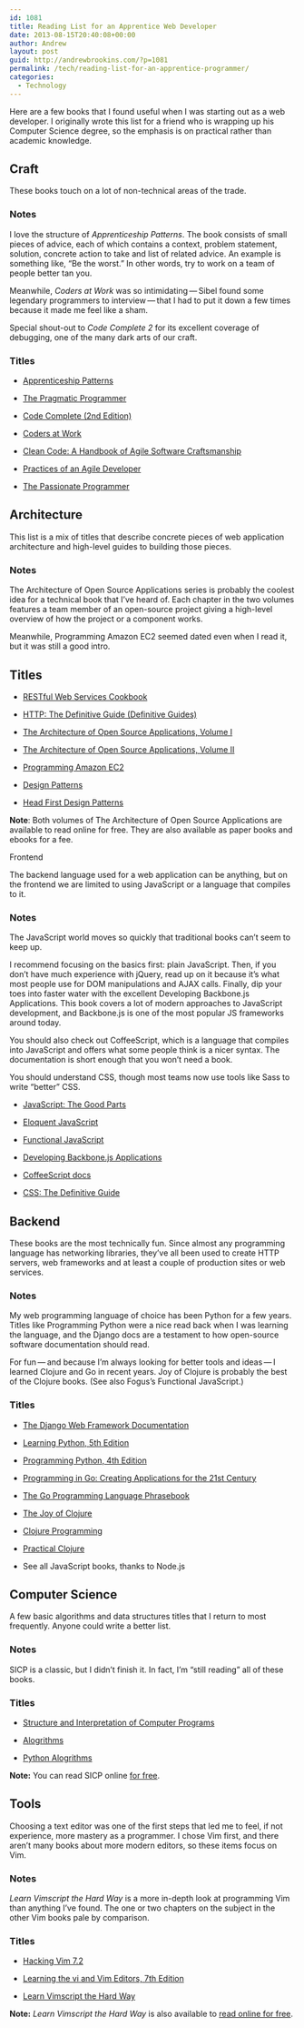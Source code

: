 ```yaml
---
id: 1081
title: Reading List for an Apprentice Web Developer
date: 2013-08-15T20:40:08+00:00
author: Andrew
layout: post
guid: http://andrewbrookins.com/?p=1081
permalink: /tech/reading-list-for-an-apprentice-programmer/
categories:
  - Technology
---
```

Here are a few books that I found useful when I was starting out as a web developer. I originally wrote this list for a friend who is wrapping up his Computer Science degree, so the emphasis is on practical rather than academic knowledge.

## Craft
      
These books touch on a lot of non-technical areas of the trade.

### Notes
       
I love the structure of <em>Apprenticeship Patterns</em>. The book consists of small pieces of advice, each of which contains a context, problem statement, solution, concrete action to take and list of related advice. An example is something like, &#8220;Be the worst.&#8221; In other words, try to work on a team of people better tan you.

Meanwhile, <em>Coders at Work</em> was so intimidating&#8201;&#8212;&#8201;Sibel found some legendary programmers to interview&#8201;&#8212;&#8201;that I had to put it down a few times because it made me feel like a sham.

Special shout-out to <em>Code Complete 2</em> for its excellent coverage of debugging, one of the many dark arts of our craft.

### Titles
        
<ul>
<li>
  <p>
    <a href="http://www.amazon.com/gp/product/0596518382/ref=as_li_qf_sp_asin_tl?ie=UTF8&camp=1789&creative=9325&creativeASIN=0596518382&linkCode=as2&tag=andrewbrookin-20">Apprenticeship Patterns</a>
  </p>
</li>

<li>
  <p>
    <a href="http://www.amazon.com/gp/product/020161622X/ref=as_li_qf_sp_asin_tl?ie=UTF8&camp=1789&creative=9325&creativeASIN=020161622X&linkCode=as2&tag=andrewbrookin-20">The Pragmatic Programmer</a>
  </p>
</li>

<li>
  <p>
    <a href="http://www.amazon.com/gp/product/0735619670/ref=as_li_qf_sp_asin_tl?ie=UTF8&camp=1789&creative=9325&creativeASIN=0735619670&linkCode=as2&tag=andrewbrookin-20">Code Complete (2nd Edition)</a>
  </p>
</li>

<li>
  <p>
    <a href="http://www.amazon.com/gp/product/1430219483/ref=as_li_qf_sp_asin_tl?ie=UTF8&camp=1789&creative=9325&creativeASIN=1430219483&linkCode=as2&tag=andrewbrookin-20">Coders at Work</a>
  </p>
</li>

<li>
  <p>
    <a href="http://www.amazon.com/gp/product/1430219483/ref=as_li_qf_sp_asin_tl?ie=UTF8&camp=1789&creative=9325&creativeASIN=1430219483&linkCode=as2&tag=andrewbrookin-20">Clean Code: A Handbook of Agile Software Craftsmanship</a>
  </p>
</li>

<li>
  <p>
    <a href="http://www.amazon.com/gp/product/097451408X/ref=as_li_qf_sp_asin_tl?ie=UTF8&camp=1789&creative=9325&creativeASIN=097451408X&linkCode=as2&tag=andrewbrookin-20">Practices of an Agile Developer</a>
  </p>
</li>

<li>
  <p>
    <a href="http://www.amazon.com/gp/product/1934356344/ref=as_li_qf_sp_asin_tl?ie=UTF8&camp=1789&creative=9325&creativeASIN=1934356344&linkCode=as2&tag=andrewbrookin-20">The Passionate Programmer</a>
  </p>
</li>
</ul>

## Architecture

This list is a mix of titles that describe concrete pieces of web application architecture and high-level guides to building those pieces.

### Notes

The Architecture of Open Source Applications series is probably the coolest idea for a technical book that I’ve heard of. Each chapter in the two volumes features a team member of an open-source project giving a high-level overview of how the project or a component works.

Meanwhile, Programming Amazon EC2 seemed dated even when I read it, but it was still a good intro.

## Titles
        
<ul>
<li>
  <p>
    <a href="http://www.amazon.com/gp/product/0596801688/ref=as_li_qf_sp_asin_tl?ie=UTF8&camp=1789&creative=9325&creativeASIN=0596801688&linkCode=as2&tag=andrewbrookin-20">RESTful Web Services Cookbook</a>
  </p>
</li>

<li>
  <p>
    <a href="http://www.amazon.com/gp/product/1565925092/ref=as_li_qf_sp_asin_tl?ie=UTF8&camp=1789&creative=9325&creativeASIN=1565925092&linkCode=as2&tag=andrewbrookin-20">HTTP: The Definitive Guide (Definitive Guides)</a>
  </p>
</li>

<li>
  <p>
    <a href="http://www.amazon.com/gp/product/1257638017/ref=as_li_qf_sp_asin_tl?ie=UTF8&camp=1789&creative=9325&creativeASIN=1257638017&linkCode=as2&tag=andrewbrookin-20">The Architecture of Open Source Applications, Volume I</a>
  </p>
</li>

<li>
  <p>
    <a href="http://www.amazon.com/gp/product/1105571815/ref=as_li_qf_sp_asin_tl?ie=UTF8&camp=1789&creative=9325&creativeASIN=1105571815&linkCode=as2&tag=andrewbrookin-20">The Architecture of Open Source Applications, Volume II</a>
  </p>
</li>

<li>
  <p>
    <a href="http://www.amazon.com/gp/product/1449393683/ref=as_li_qf_sp_asin_tl?ie=UTF8&camp=1789&creative=9325&creativeASIN=1449393683&linkCode=as2&tag=andrewbrookin-20">Programming Amazon EC2</a>
  </p>
</li>

<li>
  <p>
    <a href="http://www.amazon.com/gp/product/0201633612/ref=as_li_qf_sp_asin_tl?ie=UTF8&camp=1789&creative=9325&creativeASIN=0201633612&linkCode=as2&tag=andrewbrookin-20">Design Patterns</a>
  </p>
</li>

<li>
  <p>
    <a href="http://www.amazon.com/gp/product/0596007124/ref=as_li_qf_sp_asin_tl?ie=UTF8&camp=1789&creative=9325&creativeASIN=0596007124&linkCode=as2&tag=andrewbrookin-20">Head First Design Patterns</a>
  </p>
</li>
</ul>

**Note**: Both volumes of The Architecture of Open Source Applications are available to read online for free. They are also available as paper books and ebooks for a fee.
  
Frontend

The backend language used for a web application can be anything, but on the frontend we are limited to using JavaScript or a language that compiles to it.

### Notes

The JavaScript world moves so quickly that traditional books can’t seem to keep up.

I recommend focusing on the basics first: plain JavaScript. Then, if you don’t have much experience with jQuery, read up on it because it’s what most people use for DOM manipulations and AJAX calls. Finally, dip your toes into faster water with the excellent Developing Backbone.js Applications. This book covers a lot of modern approaches to JavaScript development, and Backbone.js is one of the most popular JS frameworks around today.

You should also check out CoffeeScript, which is a language that compiles into JavaScript and offers what some people think is a nicer syntax. The documentation is short enough that you won’t need a book.

You should understand CSS, though most teams now use tools like Sass to write “better” CSS.
 
 
<ul>
<li>
  <p>
    <a href="http://www.amazon.com/gp/product/0596517742/ref=as_li_qf_sp_asin_tl?ie=UTF8&camp=1789&creative=9325&creativeASIN=0596517742&linkCode=as2&tag=andrewbrookin-20">JavaScript: The Good Parts</a>
  </p>
</li>

<li>
  <p>
    <a href="http://www.amazon.com/gp/product/1593272820/ref=as_li_qf_sp_asin_tl?ie=UTF8&camp=1789&creative=9325&creativeASIN=1593272820&linkCode=as2&tag=andrewbrookin-20">Eloquent JavaScript</a>
  </p>
</li>

<li>
  <p>
    <a href="http://www.amazon.com/gp/product/1449360726/ref=as_li_qf_sp_asin_tl?ie=UTF8&camp=1789&creative=9325&creativeASIN=1449360726&linkCode=as2&tag=andrewbrookin-20">Functional JavaScript</a>
  </p>
</li>

<li>
  <p>
    <a href="http://www.amazon.com/gp/product/1449328253/ref=as_li_qf_sp_asin_tl?ie=UTF8&camp=1789&creative=9325&creativeASIN=1449328253&linkCode=as2&tag=andrewbrookin-20">Developing Backbone.js Applications</a>
  </p>
</li>

<li>
  <p>
    <a href="http://coffeescript.org/">CoffeeScript docs</a>
  </p>
</li>

<li>
  <p>
    <a href="http://www.amazon.com/gp/product/0596527330/ref=as_li_qf_sp_asin_tl?ie=UTF8&camp=1789&creative=9325&creativeASIN=0596527330&linkCode=as2&tag=andrewbrookin-20">CSS: The Definitive Guide</a>
  </p>
</li>
</ul>

## Backend

These books are the most technically fun. Since almost any programming language has networking libraries, they’ve all been used to create HTTP servers, web frameworks and at least a couple of production sites or web services.

### Notes

My web programming language of choice has been Python for a few years. Titles like Programming Python were a nice read back when I was learning the language, and the Django docs are a testament to how open-source software documentation should read.

For fun — and because I’m always looking for better tools and ideas — I learned Clojure and Go in recent years. Joy of Clojure is probably the best of the Clojure books. (See also Fogus’s Functional JavaScript.)
 
### Titles
<ul>
<li>
  <p>
    <a href="https://docs.djangoproject.com/en/1.5/">The Django Web Framework Documentation</a>
  </p>
</li>

<li>
  <p>
    <a href="http://www.amazon.com/gp/product/1449355730/ref=as_li_qf_sp_asin_tl?ie=UTF8&camp=1789&creative=9325&creativeASIN=1449355730&linkCode=as2&tag=andrewbrookin-20">Learning Python, 5th Edition</a>
  </p>
</li>

<li>
  <p>
    <a href="http://www.amazon.com/gp/product/0596158106/ref=as_li_qf_sp_asin_tl?ie=UTF8&camp=1789&creative=9325&creativeASIN=0596158106&linkCode=as2&tag=andrewbrookin-20">Programming Python, 4th Edition</a>
  </p>
</li>

<li>
  <p>
    <a href="http://www.amazon.com/gp/product/0321774639/ref=as_li_qf_sp_asin_tl?ie=UTF8&camp=1789&creative=9325&creativeASIN=0321774639&linkCode=as2&tag=andrewbrookin-20">Programming in Go: Creating Applications for the 21st Century</a>
  </p>
</li>

<li>
  <p>
    <a href="http://www.amazon.com/gp/product/0321817141/ref=as_li_qf_sp_asin_tl?ie=UTF8&camp=1789&creative=9325&creativeASIN=0321817141&linkCode=as2&tag=andrewbrookin-20">The Go Programming Language Phrasebook</a>
  </p>
</li>

<li>
  <p>
    <a href="http://www.amazon.com/gp/product/1617291412/ref=as_li_qf_sp_asin_tl?ie=UTF8&camp=1789&creative=9325&creativeASIN=1617291412&linkCode=as2&tag=andrewbrookin-20">The Joy of Clojure</a>
  </p>
</li>

<li>
  <p>
    <a href="http://www.amazon.com/gp/product/1449394701/ref=as_li_qf_sp_asin_tl?ie=UTF8&camp=1789&creative=9325&creativeASIN=1449394701&linkCode=as2&tag=andrewbrookin-20">Clojure Programming</a>
  </p>
</li>

<li>
  <p>
    <a href="http://www.amazon.com/gp/search/ref=as_li_qf_sp_sr_tl?ie=UTF8&camp=1789&creative=9325&index=aps&keywords=Practical%20Clojure&linkCode=ur2&tag=andrewbrookin-20">Practical Clojure</a>
  </p>
</li>

<li>
  <p>
    See all JavaScript books, thanks to Node.js
  </p>
</li>
</ul>


## Computer Science

A few basic algorithms and data structures titles that I return to most frequently. Anyone could write a better list.

### Notes

SICP is a classic, but I didn’t finish it. In fact, I’m “still reading” all of these books.

### Titles
<ul>
<li>
  <p>
    <a href="http://www.amazon.com/gp/product/0262510871/ref=as_li_qf_sp_asin_tl?ie=UTF8&camp=1789&creative=9325&creativeASIN=0262510871&linkCode=as2&tag=andrewbrookin-20">Structure and Interpretation of Computer Programs</a>
  </p>
</li>

<li>
  <p>
    <a href="http://www.amazon.com/gp/product/032157351X/ref=as_li_qf_sp_asin_tl?ie=UTF8&camp=1789&creative=9325&creativeASIN=032157351X&linkCode=as2&tag=andrewbrookin-20">Alogrithms</a>
  </p>
</li>

<li>
  <p>
    <a href="http://www.amazon.com/gp/product/1430232374/ref=as_li_qf_sp_asin_tl?ie=UTF8&camp=1789&creative=9325&creativeASIN=1430232374&linkCode=as2&tag=andrewbrookin-20">Python Alogrithms</a>
  </p>
</li>
</ul>

**Note:** You can read SICP online <a href="http://mitpress.mit.edu/sicp/full-text/book/book.html">for free</a>.

## Tools

Choosing a text editor was one of the first steps that led me to feel, if not experience, more mastery as a programmer. I chose Vim first, and there aren&#8217;t many books about more modern editors, so these items focus on Vim.

### Notes
        
<em>Learn Vimscript the Hard Way</em> is a more in-depth look at programming Vim than anything I&#8217;ve found. The one or two chapters on the subject in the other Vim books pale by comparison.

### Titles

<ul>
<li>
  <p>
    <a href="http://www.amazon.com/gp/product/1849510504/ref=as_li_qf_sp_asin_tl?ie=UTF8&camp=1789&creative=9325&creativeASIN=1849510504&linkCode=as2&tag=andrewbrookin-20">Hacking Vim 7.2</a>
  </p>
</li>

<li>
  <p>
    <a href="http://www.amazon.com/gp/product/059652983X/ref=as_li_qf_sp_asin_tl?ie=UTF8&camp=1789&creative=9325&creativeASIN=059652983X&linkCode=as2&tag=andrewbrookin-20">Learning the vi and Vim Editors, 7th Edition</a>
  </p>
</li>

<li>
  <p>
    <a href="http://www.amazon.com/gp/product/B00D7JJGQK/ref=as_li_qf_sp_asin_tl?ie=UTF8&camp=1789&creative=9325&creativeASIN=B00D7JJGQK&linkCode=as2&tag=andrewbrookin-20">Learn Vimscript the Hard Way</a>
  </p>
</li>
</ul>

**Note:** <em>Learn Vimscript the Hard Way</em> is also available to <a href="http://learnvimscriptthehardway.stevelosh.com/">read online for free</a>.
